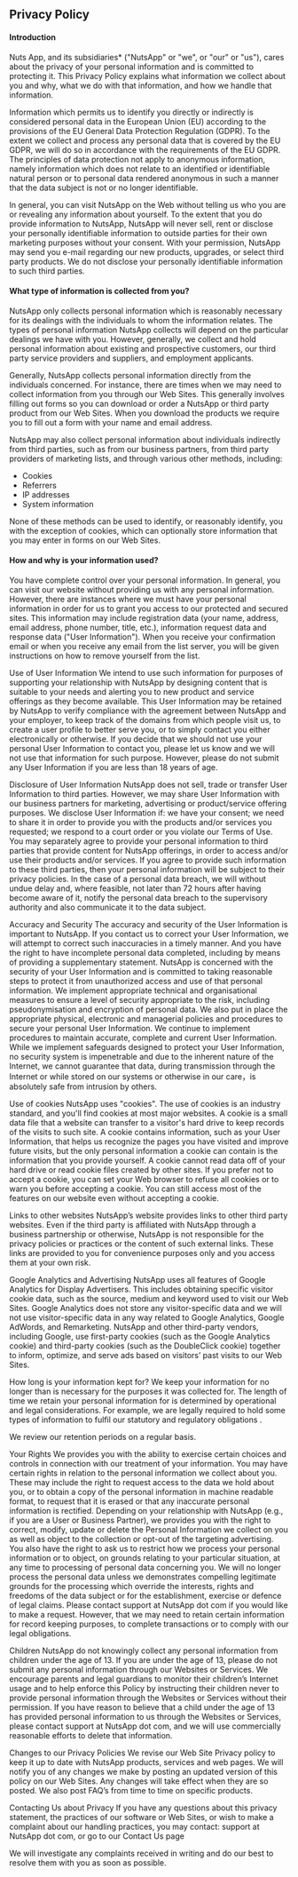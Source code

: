 ## Privacy Policy

#### Introduction
Nuts App, and its subsidiaries* ("NutsApp" or "we", or "our" or "us"), cares about the privacy of your personal information and is committed to protecting it. This Privacy Policy explains what information we collect about you and why, what we do with that information, and how we handle that information.

Information which permits us to identify you directly or indirectly is considered personal data in the European Union (EU) according to the provisions of the EU General Data Protection Regulation (GDPR). To the extent we collect and process any personal data that is covered by the EU GDPR, we will do so in accordance with the requirements of the EU GDPR. The principles of data protection not apply to anonymous information, namely information which does not relate to an identified or identifiable natural person or to personal data rendered anonymous in such a manner that the data subject is not or no longer identifiable.

In general, you can visit NutsApp on the Web without telling us who you are or revealing any information about yourself. To the extent that you do provide information to NutsApp, NutsApp will never sell, rent or disclose your personally identifiable information to outside parties for their own marketing purposes without your consent. With your permission, NutsApp may send you e-mail regarding our new products, upgrades, or select third party products. We do not disclose your personally identifiable information to such third parties.

#### What type of information is collected from you?
NutsApp only collects personal information which is reasonably necessary for its dealings with the individuals to whom the information relates. The types of personal information NutsApp collects will depend on the particular dealings we have with you. However, generally, we collect and hold personal information about existing and prospective customers, our third party service providers and suppliers, and employment applicants.

Generally, NutsApp collects personal information directly from the individuals concerned. For instance, there are times when we may need to collect information from you through our Web Sites. This generally involves filling out forms so you can download or order a NutsApp or third party product from our Web Sites. When you download the products we require you to fill out a form with your name and email address.

NutsApp may also collect personal information about individuals indirectly from third parties, such as from our business partners, from third party providers of marketing lists, and through various other methods, including:

- Cookies
- Referrers
- IP addresses
- System information

None of these methods can be used to identify, or reasonably identify, you with the exception of cookies, which can optionally store information that you may enter in forms on our Web Sites.

#### How and why is your information used?
You have complete control over your personal information. In general, you can visit our website without providing us with any personal information. However, there are instances where we must have your personal information in order for us to grant you access to our protected and secured sites. This information may include registration data (your name, address, email address, phone number, title, etc.), information request data and response data ("User Information"). When you receive your confirmation email or when you receive any email from the list server, you will be given instructions on how to remove yourself from the list.

Use of User Information
We intend to use such information for purposes of supporting your relationship with NutsApp by designing content that is suitable to your needs and alerting you to new product and service offerings as they become available. This User Information may be retained by NutsApp to verify compliance with the agreement between NutsApp and your employer, to keep track of the domains from which people visit us, to create a user profile to better serve you, or to simply contact you either electronically or otherwise. If you decide that we should not use your personal User Information to contact you, please let us know and we will not use that information for such purpose. However, please do not submit any User Information if you are less than 18 years of age.

Disclosure of User Information
NutsApp does not sell, trade or transfer User Information to third parties. However, we may share User Information with our business partners for marketing, advertising or product/service offering purposes. We disclose User Information if: we have your consent; we need to share it in order to provide you with the products and/or services you requested; we respond to a court order or you violate our Terms of Use. You may separately agree to provide your personal information to third parties that provide content for NutsApp offerings, in order to access and/or use their products and/or services. If you agree to provide such information to these third parties, then your personal information will be subject to their privacy policies. In the case of a personal data breach, we will without undue delay and, where feasible, not later than 72 hours after having become aware of it, notify the personal data breach to the supervisory authority and also communicate it to the data subject.

Accuracy and Security
The accuracy and security of the User Information is important to NutsApp. If you contact us to correct your User Information, we will attempt to correct such inaccuracies in a timely manner. And you have the right to have incomplete personal data completed, including by means of providing a supplementary statement. NutsApp is concerned with the security of your User Information and is committed to taking reasonable steps to protect it from unauthorized access and use of that personal information. We implement appropriate technical and organisational measures to ensure a level of security appropriate to the risk, including pseudonymisation and encryption of personal data. We also put in place the appropriate physical, electronic and managerial policies and procedures to secure your personal User Information. We continue to implement procedures to maintain accurate, complete and current User Information. While we implement safeguards designed to protect your User Information, no security system is impenetrable and due to the inherent nature of the Internet, we cannot guarantee that data, during transmission through the Internet or while stored on our systems or otherwise in our care，is absolutely safe from intrusion by others.

Use of cookies
NutsApp uses "cookies". The use of cookies is an industry standard, and you'll find cookies at most major websites. A cookie is a small data file that a website can transfer to a visitor's hard drive to keep records of the visits to such site. A cookie contains information, such as your User Information, that helps us recognize the pages you have visited and improve future visits, but the only personal information a cookie can contain is the information that you provide yourself. A cookie cannot read data off of your hard drive or read cookie files created by other sites. If you prefer not to accept a cookie, you can set your Web browser to refuse all cookies or to warn you before accepting a cookie. You can still access most of the features on our website even without accepting a cookie.

Links to other websites
NutsApp’s website provides links to other third party websites. Even if the third party is affiliated with NutsApp through a business partnership or otherwise, NutsApp is not responsible for the privacy policies or practices or the content of such external links. These links are provided to you for convenience purposes only and you access them at your own risk.

Google Analytics and Advertising
NutsApp uses all features of Google Analytics for Display Advertisers. This includes obtaining specific visitor cookie data, such as the source, medium and keyword used to visit our Web Sites. Google Analytics does not store any visitor-specific data and we will not use visitor-specific data in any way related to Google Analytics, Google AdWords, and Remarketing. NutsApp and other third-party vendors, including Google, use first-party cookies (such as the Google Analytics cookie) and third-party cookies (such as the DoubleClick cookie) together to inform, optimize, and serve ads based on visitors’ past visits to our Web Sites.

How long is your information kept for?
We keep your information for no longer than is necessary for the purposes it was collected for. The length of time we retain your personal information for is determined by operational and legal considerations. For example, we are legally required to hold some types of information to fulfil our statutory and regulatory obligations .

We review our retention periods on a regular basis.

Your Rights
We provides you with the ability to exercise certain choices and controls in connection with our treatment of your information. You may have certain rights in relation to the personal information we collect about you. These may include the right to request access to the data we hold about you, or to obtain a copy of the personal information in machine readable format, to request that it is erased or that any inaccurate personal information is rectified. Depending on your relationship with NutsApp (e.g., if you are a User or Business Partner), we provides you with the right to correct, modify, update or delete the Personal Information we collect on you as well as object to the collection or opt-out of the targeting advertising. You also have the right to ask us to restrict how we process your personal information or to object, on grounds relating to your particular situation, at any time to processing of personal data concerning you. We will no longer process the personal data unless we demonstrates compelling legitimate grounds for the processing which override the interests, rights and freedoms of the data subject or for the establishment, exercise or defence of legal claims. Please contact support at NutsApp dot com if you would like to make a request. However, that we may need to retain certain information for record keeping purposes, to complete transactions or to comply with our legal obligations.

Children
NutsApp do not knowingly collect any personal information from children under the age of 13. If you are under the age of 13, please do not submit any personal information through our Websites or Services. We encourage parents and legal guardians to monitor their children’s Internet usage and to help enforce this Policy by instructing their children never to provide personal information through the Websites or Services without their permission. If you have reason to believe that a child under the age of 13 has provided personal information to us through the Websites or Services, please contact support at NutsApp dot com, and we will use commercially reasonable efforts to delete that information.

Changes to our Privacy Policies
We revise our Web Site Privacy policy to keep it up to date with NutsApp products, services and web pages. We will notify you of any changes we make by posting an updated version of this policy on our Web Sites. Any changes will take effect when they are so posted. We also post FAQ’s from time to time on specific products.

Contacting Us about Privacy
If you have any questions about this privacy statement, the practices of our software or Web Sites, or wish to make a complaint about our handling practices, you may contact: support at NutsApp dot com, or go to our Contact Us page

We will investigate any complaints received in writing and do our best to resolve them with you as soon as possible.
